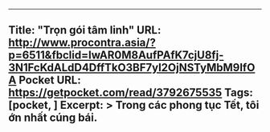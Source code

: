 
---
Title: "Trọn gói tâm linh"
URL: http://www.procontra.asia/?p=6511&fbclid=IwAR0M8AufPAfK7cjU8fj-3N1FcKdALdD4DffTkO3BF7yI2OjNSTyMbM9IfOA
Pocket URL: https://getpocket.com/read/3792675535
Tags: [pocket, ]
Excerpt: >
    Trong các phong tục Tết, tôi ớn nhất cúng bái.
---


